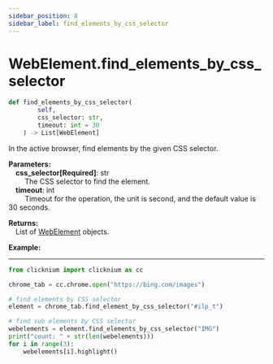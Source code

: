 ```yaml
---
sidebar_position: 8
sidebar_label: find_elements_by_css_selector
---
```

# WebElement.find_elements_by_css_selector
```python
def find_elements_by_css_selector(
        self,
        css_selector: str,
        timeout: int = 30
    ) -> List[WebElement]
```  

In the active browser, find elements by the given CSS selector.

**Parameters:**  
    &emsp;**css_selector[Required]**: str     
        &emsp;&emsp; The CSS selector to find the element.   
    &emsp;**timeout**: int  
        &emsp;&emsp; Timeout for the operation, the unit is second, and the default value is 30 seconds. 

**Returns:**  
    &emsp;List of [WebElement](./webelement.md) objects.

**Example:**
***
```python
from clicknium import clicknium as cc

chrome_tab = cc.chrome.open("https://bing.com/images")

# find elements by CSS selector
element = chrome_tab.find_element_by_css_selector("#ilp_t")

# find sub elements by CSS selector
webelements = element.find_elements_by_css_selector("IMG")
print("count: " + str(len(webelements)))
for i in range(3):
    webelements[i].highlight()

```